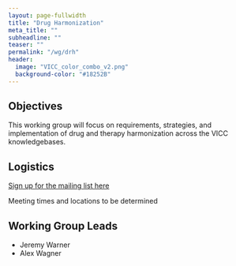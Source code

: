 ```yaml
---
layout: page-fullwidth
title: "Drug Harmonization"
meta_title: ""
subheadline: ""
teaser: ""
permalink: "/wg/drh"
header:
  image: "VICC_color_combo_v2.png"
  background-color: "#18252B"
---
```



## Objectives
This working group will focus on requirements, strategies, and implementation of drug and therapy harmonization across the VICC knowledgebases.

## Logistics

[Sign up for the mailing list here](https://groups.google.com/forum/#!forum/vicc-drh-wg)

Meeting times and locations to be determined

## Working Group Leads

* Jeremy Warner
* Alex Wagner